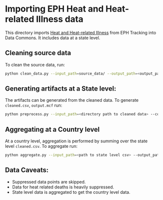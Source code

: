 # Importing EPH Heat and Heat-related Illness data

This directory imports [Heat and Heat-related Illness](https://ephtracking.cdc.gov/qrlist/35) from EPH Tracking into Data Commons. It includes data at a state level.

## Cleaning source data
To clean the source data, run:

```bash
python clean_data.py --input_path=source_data/ --output_path=<output_path>
```

## Generating artifacts at a State level:
The artifacts can be generated from the cleaned data.
To generate `cleaned.csv`, `output.mcf` run:

```bash
python preprocess.py --input_path=<directory path to cleaned data> --config_path=<path to config> --output_path=<directory path to write csv and mcf>
```

## Aggregating at a Country level
At a country level, aggregation is performed by summing over the state level `cleaned.csv`.
To aggregate run:

```bash
python aggregate.py --input_path=<path to state level csv> --output_path=<output csv path>
```

## Data Caveats:
- Suppressed data points are skipped.
- Data for heat related deaths is heavily suppressed.
- State level data is aggregated to get the country level data.
